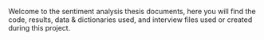 Welcome to the sentiment analysis thesis documents, here you will find the code, results, data & dictionaries used, and interview files used or created during this project.
